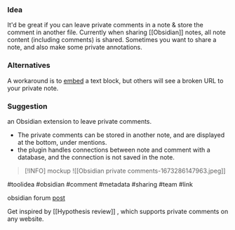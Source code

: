 ### Idea
It'd be great if you can leave private comments in a note & store the comment in another file.
Currently when sharing [[Obsidian]] notes, all note content (including comments) is shared. Sometimes you want to share a note, and also make some private annotations.

### Alternatives
A workaround is to [embed](https://help.obsidian.md/How+to/Embed+files) a text block, but others will see a broken URL to your private note.

### Suggestion
an Obsidian extension to leave private comments.
- The private comments can be stored in another note, and are displayed at the bottom, under mentions.
- the plugin handles connections between note and comment with a database, and the connection is not saved in the note.

> [!INFO] mockup
> ![[Obsidian private comments-1673286147963.jpeg]]

#toolidea #obsidian #comment #metadata #sharing #team #link

obsidian forum [post](https://forum.obsidian.md/t/private-comments-on-note/51874)

Get inspired by [[Hypothesis review]] , which supports private comments on any website.